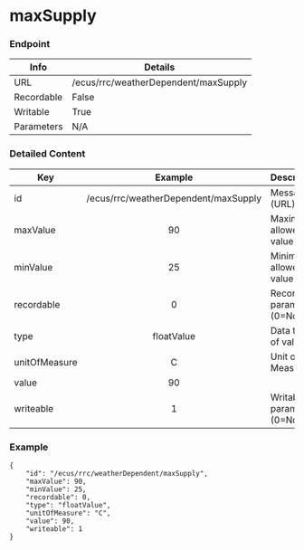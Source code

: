 # maxSupply



### Endpoint

| Info  | Details |
| ------------- | ------------- |
| URL   | /ecus/rrc/weatherDependent/maxSupply   |
| Recordable   | False   |
| Writable   | True   |
| Parameters  | N/A |

### Detailed Content

|  Key  | Example | Description |
| ------------- | :------: | ------------------------------ |
|  id | /ecus/rrc/weatherDependent/maxSupply | Message ID (URL) |
|  maxValue | 90 | Maximum allowed value |
|  minValue | 25 | Minimum allowed value |
|  recordable | 0 | Recordable parameter (0=No) |
|  type | floatValue | Data type of value |
|  unitOfMeasure | C | Unit of Measure |
|  value | 90 |  |
|  writeable | 1 | Writable parameter (0=No) |



### Example
```
{
    "id": "/ecus/rrc/weatherDependent/maxSupply",
    "maxValue": 90,
    "minValue": 25,
    "recordable": 0,
    "type": "floatValue",
    "unitOfMeasure": "C",
    "value": 90,
    "writeable": 1
}
```

